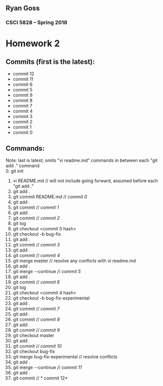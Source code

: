 ## Ryan Goss
### CSCI 5828 – Spring 2018
# Homework 2

## Commits (first is the latest):
* commit 12
* commit 11
* commit 6
* commit 5
* commit 9
* commit 8
* commit 7
* commit 4
* commit 3
* commit 2
* commit 1
* commit 0

## Commands:
Note: last is latest; omits "vi readme.md" commands in between each "git add ." command <br>
0. git init
1. vi README.md // will not include going forward, assumed before each "git add ."
2. git add .
3. git commit README.md // *commit 0*
4. git add .
5. git commit // *commit 1*
6. git add .
7. git commit // *commit 2*
8. git log
9. git checkout <commit 0 hash>
10. git checkout -b bug-fix
10. git add .
11. git commit // *commit 3*
12. git add .
13. git commit // *commit 4*
14. git merge master // resolve any conflicts with vi readme.md
15. git add .
16. git merge --continue // *commit 5*
17. git add .
18. git commit // *commit 6*
19. git log
20. git checkout <commit 4 hash>
21. git checkout -b bug-fix-experimental
22. git add .
23. git commit // *commit 7*
24. git add .
25. git commit // *commit 8*
26. git add .
27. git commit // *commit 9*
28. git checkout master
29. git add .
30. git commit // *commit 10*
31. git checkout bug-fix
32. git merge bug-fix-experimental // resolve conflicts
33. git add .
34. git merge --continue // *commit 11*
35. git add .
36. git commit // * commit 12*
